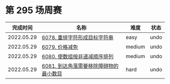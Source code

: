 # 第 295 场周赛

**完成时间**|**名称**|**难度**|**状态**
------------|--------|--------|--------
2022.05.29|[6078. 重排字符形成目标字符串](./6078.%20重排字符形成目标字符串)|easy|undo
2022.05.29|[6079. 价格减免](./6079.%20价格减免)|medium|undo
2022.05.29|[6080. 使数组按非递减顺序排列](./6080.%20使数组按非递减顺序排列)|medium|undo
2022.05.29|[6081. 到达角落需要移除障碍物的最小数目](./6081.%20到达角落需要移除障碍物的最小数目)|hard|undo
